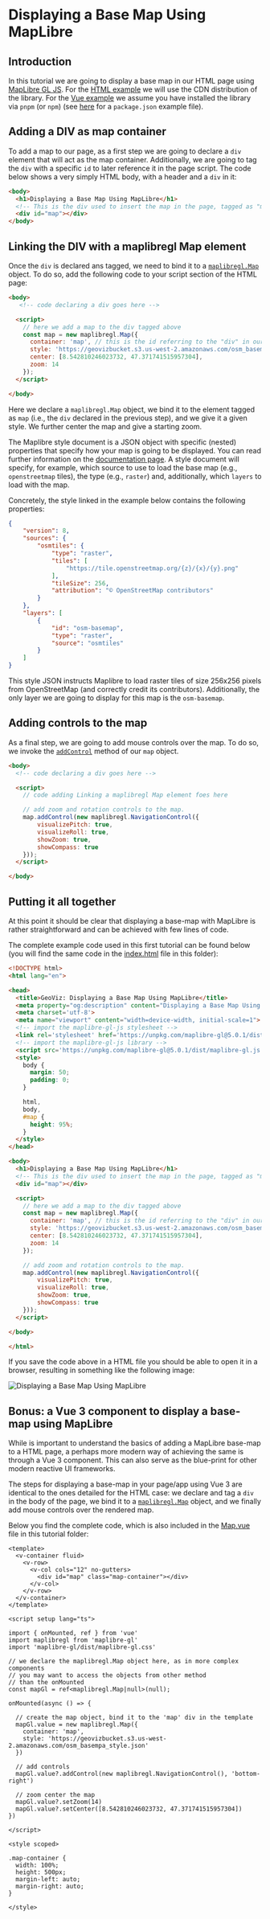 # Displaying a Base Map Using MapLibre

## Introduction
In this tutorial we are going to display a base map in our HTML page using [MapLibre GL JS](https://maplibre.org/maplibre-gl-js/docs/). For the [HTML example](#putting-it-all-together) we will use the CDN distribution of the library. For the [Vue example](#bonus-a-vue-3-component-to-display-a-base-map-using-maplibre) we assume you have installed the library via ``pnpm`` (or ``npm``) (see [here](./../website/package.json) for a ``package.json`` example file).

## Adding a DIV as map container
To add a map to our page, as a first step we are going to declare a ``div`` element that will act as the map container. Additionally, we are going to tag the ``div`` with a specific ``id`` to later reference it in the page script. The code below shows a very simply HTML body, with a header and a ``div`` in it:

```html
<body>
  <h1>Displaying a Base Map Using MapLibre</h1>
  <!-- This is the div used to insert the map in the page, tagged as "map" -->
  <div id="map"></div>
</body>
```

## Linking the DIV with a maplibregl Map element
Once the ``div`` is declared ans tagged, we need to bind it to a [``maplibregl.Map``](https://maplibre.org/maplibre-gl-js/docs/API/classes/Map/) object. To do so, add the following code to your script section of the HTML page:

```html
<body>
   <!-- code declaring a div goes here -->

  <script>
    // here we add a map to the div tagged above
    const map = new maplibregl.Map({
      container: 'map', // this is the id referring to the "div" in our page body
      style: 'https://geovizbucket.s3.us-west-2.amazonaws.com/osm_basempa_style.json', // this is the style used to load the base map
      center: [8.542810246023732, 47.371741515957304],
      zoom: 14
    });
  </script>

</body>
```
Here we declare a ``maplibregl.Map`` object, we bind it to the element tagged as ``map`` (i.e., the ``div`` declared in the previous step), and we give it a given style. We further center the map and give a starting zoom.

The Maplibre style document is a JSON object with specific (nested) properties that specify how your map is going to be displayed. You can read further information on the [documentation page](https://maplibre.org/maplibre-style-spec/). A style document will specify, for example, which source to use to load the base map (e.g., ``openstreetmap`` tiles), the type (e.g., ``raster``) and, additionally, which ``layers`` to load with the map.

Concretely, the style linked in the example below contains the following properties:
```JSON
{
    "version": 8,
    "sources": {
        "osmtiles": {
            "type": "raster",
            "tiles": [
                "https://tile.openstreetmap.org/{z}/{x}/{y}.png"
            ],
            "tileSize": 256,
            "attribution": "© OpenStreetMap contributors"
        }
    },
    "layers": [
        {
            "id": "osm-basemap",
            "type": "raster",
            "source": "osmtiles"
        }
    ]
}
```
This style JSON instructs Maplibre to load raster tiles of size 256x256 pixels from OpenStreetMap (and correctly credit its contributors). Additionally, the only layer we are going to display for this map is the ``osm-basemap``.

## Adding controls to the map
As a final step, we are going to add mouse controls over the map. To do so, we invoke the [``addControl``](https://maplibre.org/maplibre-gl-js/docs/API/classes/Map/#addcontrol) method of our ``map`` object.

```html
<body>
  <!-- code declaring a div goes here -->

  <script>
    // code adding Linking a maplibregl Map element foes here

    // add zoom and rotation controls to the map.
    map.addControl(new maplibregl.NavigationControl({
        visualizePitch: true,
        visualizeRoll: true,
        showZoom: true,
        showCompass: true
    }));
  </script>

</body>
```

## Putting it all together
At this point it should be clear that displaying a base-map with MapLibre is rather straightforward and can be achieved with few lines of code. 

The complete example code used in this first tutorial can be found below (you will find the same code in the [index.html](./index.html) file in this folder):

```html
<!DOCTYPE html>
<html lang="en">

<head>
  <title>GeoViz: Displaying a Base Map Using MapLibre</title>
  <meta property="og:description" content="Displaying a Base Map Using MapLibre" />
  <meta charset='utf-8'>
  <meta name="viewport" content="width=device-width, initial-scale=1">
  <!-- import the maplibre-gl-js stylesheet -->
  <link rel='stylesheet' href='https://unpkg.com/maplibre-gl@5.0.1/dist/maplibre-gl.css' />
  <!-- import the maplibre-gl-js library -->
  <script src='https://unpkg.com/maplibre-gl@5.0.1/dist/maplibre-gl.js'></script>
  <style>
    body {
      margin: 50;
      padding: 0;
    }

    html,
    body,
    #map {
      height: 95%;
    }
  </style>
</head>

<body>
  <h1>Displaying a Base Map Using MapLibre</h1>
  <!-- This is the div used to insert the map in the page, tagged as "map" -->
  <div id="map"></div>

  <script>
    // here we add a map to the div tagged above
    const map = new maplibregl.Map({
      container: 'map', // this is the id referring to the "div" in our page body
      style: 'https://geovizbucket.s3.us-west-2.amazonaws.com/osm_basempa_style.json', // this is the style used to load the basemap
      center: [8.542810246023732, 47.371741515957304],
      zoom: 14
    });

    // add zoom and rotation controls to the map.
    map.addControl(new maplibregl.NavigationControl({
        visualizePitch: true,
        visualizeRoll: true,
        showZoom: true,
        showCompass: true
    }));
  </script>

</body>

</html>
 ```

If you save the code above in a HTML file you should be able to open it in a browser, resulting in something like the following image:

![Displaying a Base Map Using MapLibre](./tutorial_1.png)

## Bonus: a Vue 3 component to display a base-map using MapLibre
While is important to understand the basics of adding a MapLibre base-map to a HTML page, a perhaps more modern way of achieving the same is through a Vue 3 component. This can also serve as the blue-print for other modern reactive UI frameworks.

The steps for displaying a base-map in your page/app using Vue 3 are identical to the ones detailed for the HTML case: we declare and tag a ``div`` in the body of the page, we bind it to a [``maplibregl.Map``](https://maplibre.org/maplibre-gl-js/docs/API/classes/Map/) object, and we finally add mouse controls over the rendered map.

Below you find the complete code, which is also included in the [Map.vue](./Map.vue) file in this tutorial folder:

```vue
<template>
  <v-container fluid>
    <v-row>
      <v-col cols="12" no-gutters>
        <div id="map" class="map-container"></div>   
      </v-col>
    </v-row>
  </v-container>
</template>

<script setup lang="ts">

import { onMounted, ref } from 'vue'
import maplibregl from 'maplibre-gl'
import 'maplibre-gl/dist/maplibre-gl.css'

// we declare the maplibregl.Map object here, as in more complex components
// you may want to access the objects from other method
// than the onMounted
const mapGl = ref<maplibregl.Map|null>(null);

onMounted(async () => {

  // create the map object, bind it to the 'map' div in the template
  mapGl.value = new maplibregl.Map({
    container: 'map',
    style: 'https://geovizbucket.s3.us-west-2.amazonaws.com/osm_basempa_style.json'
  })

  // add controls
  mapGl.value?.addControl(new maplibregl.NavigationControl(), 'bottom-right')

  // zoom center the map
  mapGl.value?.setZoom(14)
  mapGl.value?.setCenter([8.542810246023732, 47.371741515957304])
})

</script>

<style scoped>

.map-container {
  width: 100%;
  height: 500px;
  margin-left: auto;
  margin-right: auto;
}

</style>
```